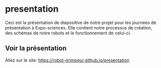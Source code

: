 # presentation

Ceci est la présentation de diapositive de notre projet pour les journées de présentation à Expo-sciences. Elle contient notre processus de création, des schémas de notre robots et le fonctionnement de celui-ci.

## Voir la présentation

Allez sur le site: https://robot-grimpeur.github.io/presentation
